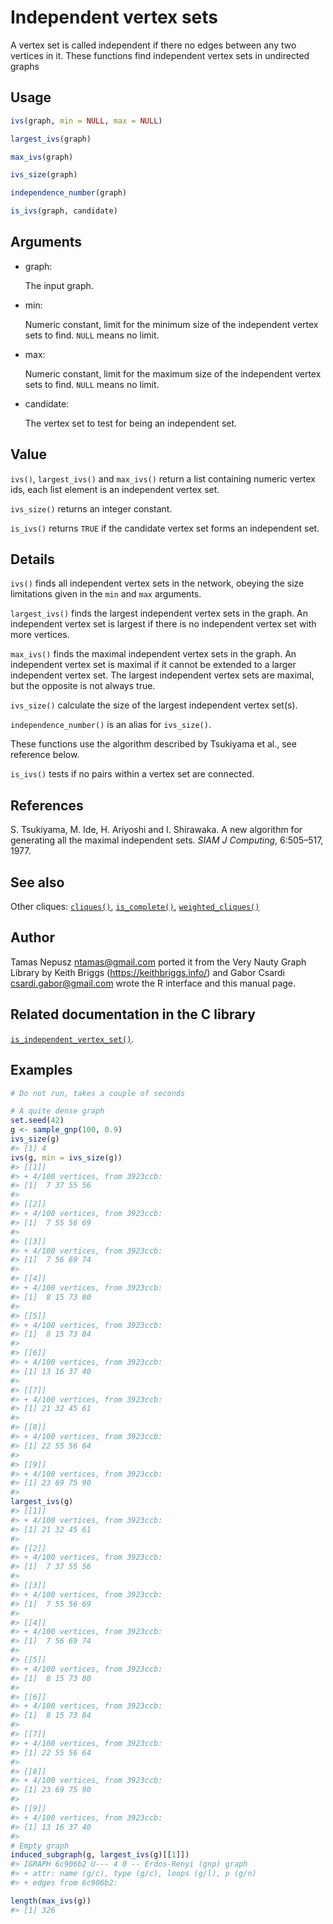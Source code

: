 # Independent vertex sets

A vertex set is called independent if there no edges between any two
vertices in it. These functions find independent vertex sets in
undirected graphs

## Usage

``` r
ivs(graph, min = NULL, max = NULL)

largest_ivs(graph)

max_ivs(graph)

ivs_size(graph)

independence_number(graph)

is_ivs(graph, candidate)
```

## Arguments

- graph:

  The input graph.

- min:

  Numeric constant, limit for the minimum size of the independent vertex
  sets to find. `NULL` means no limit.

- max:

  Numeric constant, limit for the maximum size of the independent vertex
  sets to find. `NULL` means no limit.

- candidate:

  The vertex set to test for being an independent set.

## Value

`ivs()`, `largest_ivs()` and `max_ivs()` return a list containing
numeric vertex ids, each list element is an independent vertex set.

`ivs_size()` returns an integer constant.

`is_ivs()` returns `TRUE` if the candidate vertex set forms an
independent set.

## Details

`ivs()` finds all independent vertex sets in the network, obeying the
size limitations given in the `min` and `max` arguments.

`largest_ivs()` finds the largest independent vertex sets in the graph.
An independent vertex set is largest if there is no independent vertex
set with more vertices.

`max_ivs()` finds the maximal independent vertex sets in the graph. An
independent vertex set is maximal if it cannot be extended to a larger
independent vertex set. The largest independent vertex sets are maximal,
but the opposite is not always true.

`ivs_size()` calculate the size of the largest independent vertex
set(s).

`independence_number()` is an alias for `ivs_size()`.

These functions use the algorithm described by Tsukiyama et al., see
reference below.

`is_ivs()` tests if no pairs within a vertex set are connected.

## References

S. Tsukiyama, M. Ide, H. Ariyoshi and I. Shirawaka. A new algorithm for
generating all the maximal independent sets. *SIAM J Computing*,
6:505–517, 1977.

## See also

Other cliques: [`cliques()`](https://r.igraph.org/reference/cliques.md),
[`is_complete()`](https://r.igraph.org/reference/is_complete.md),
[`weighted_cliques()`](https://r.igraph.org/reference/weighted_cliques.md)

## Author

Tamas Nepusz <ntamas@gmail.com> ported it from the Very Nauty Graph
Library by Keith Briggs (<https://keithbriggs.info/>) and Gabor Csardi
<csardi.gabor@gmail.com> wrote the R interface and this manual page.

## Related documentation in the C library

[`is_independent_vertex_set()`](https://igraph.org/c/html/latest/igraph-Cliques.html#igraph_is_independent_vertex_set).

## Examples

``` r
# Do not run, takes a couple of seconds

# A quite dense graph
set.seed(42)
g <- sample_gnp(100, 0.9)
ivs_size(g)
#> [1] 4
ivs(g, min = ivs_size(g))
#> [[1]]
#> + 4/100 vertices, from 3923ccb:
#> [1]  7 37 55 56
#> 
#> [[2]]
#> + 4/100 vertices, from 3923ccb:
#> [1]  7 55 56 69
#> 
#> [[3]]
#> + 4/100 vertices, from 3923ccb:
#> [1]  7 56 69 74
#> 
#> [[4]]
#> + 4/100 vertices, from 3923ccb:
#> [1]  8 15 73 80
#> 
#> [[5]]
#> + 4/100 vertices, from 3923ccb:
#> [1]  8 15 73 84
#> 
#> [[6]]
#> + 4/100 vertices, from 3923ccb:
#> [1] 13 16 37 40
#> 
#> [[7]]
#> + 4/100 vertices, from 3923ccb:
#> [1] 21 32 45 61
#> 
#> [[8]]
#> + 4/100 vertices, from 3923ccb:
#> [1] 22 55 56 64
#> 
#> [[9]]
#> + 4/100 vertices, from 3923ccb:
#> [1] 23 69 75 90
#> 
largest_ivs(g)
#> [[1]]
#> + 4/100 vertices, from 3923ccb:
#> [1] 21 32 45 61
#> 
#> [[2]]
#> + 4/100 vertices, from 3923ccb:
#> [1]  7 37 55 56
#> 
#> [[3]]
#> + 4/100 vertices, from 3923ccb:
#> [1]  7 55 56 69
#> 
#> [[4]]
#> + 4/100 vertices, from 3923ccb:
#> [1]  7 56 69 74
#> 
#> [[5]]
#> + 4/100 vertices, from 3923ccb:
#> [1]  8 15 73 80
#> 
#> [[6]]
#> + 4/100 vertices, from 3923ccb:
#> [1]  8 15 73 84
#> 
#> [[7]]
#> + 4/100 vertices, from 3923ccb:
#> [1] 22 55 56 64
#> 
#> [[8]]
#> + 4/100 vertices, from 3923ccb:
#> [1] 23 69 75 90
#> 
#> [[9]]
#> + 4/100 vertices, from 3923ccb:
#> [1] 13 16 37 40
#> 
# Empty graph
induced_subgraph(g, largest_ivs(g)[[1]])
#> IGRAPH 6c906b2 U--- 4 0 -- Erdos-Renyi (gnp) graph
#> + attr: name (g/c), type (g/c), loops (g/l), p (g/n)
#> + edges from 6c906b2:

length(max_ivs(g))
#> [1] 326
```
